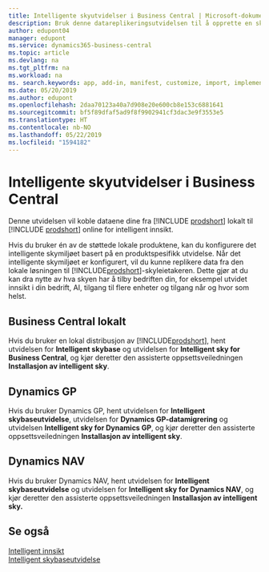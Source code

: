 ```yaml
---
title: Intelligente skyutvidelser i Business Central | Microsoft-dokumentasjon
description: Bruk denne datareplikeringsutvidelsen til å opprette en skykopi av dataene, slik at du er koblet til den intelligente skyen.
author: edupont04
manager: edupont
ms.service: dynamics365-business-central
ms.topic: article
ms.devlang: na
ms.tgt_pltfrm: na
ms.workload: na
ms. search.keywords: app, add-in, manifest, customize, import, implement
ms.date: 05/20/2019
ms.author: edupont
ms.openlocfilehash: 2daa70123a40a7d908e20e600cb8e153c6881641
ms.sourcegitcommit: bf5f89dfaf5ad9f8f9902941cf3dac3e9f3553e5
ms.translationtype: HT
ms.contentlocale: nb-NO
ms.lasthandoff: 05/22/2019
ms.locfileid: "1594182"
---
```

# <a name="business-central-intelligent-cloud-extensions"></a>Intelligente skyutvidelser i Business Central

Denne utvidelsen vil koble dataene dine fra [!INCLUDE [prodshort](includes/prodshort.md)] lokalt til [!INCLUDE [prodshort](includes/prodshort.md)] online for intelligent innsikt.  

Hvis du bruker én av de støttede lokale produktene, kan du konfigurere det intelligente skymiljøet basert på en produktspesifikk utvidelse. Når det intelligente skymiljøet er konfigurert, vil du kunne replikere data fra den lokale løsningen til [!INCLUDE[prodshort](includes/prodshort.md)]-skyleietakeren. Dette gjør at du kan dra nytte av hva skyen har å tilby bedriften din, for eksempel utvidet innsikt i din bedrift, AI, tilgang til flere enheter og tilgang når og hvor som helst.  

## <a name="business-central-on-premises"></a>Business Central lokalt
Hvis du bruker en lokal distribusjon av [!INCLUDE[prodshort](includes/prodshort.md)], hent utvidelsen for **Intelligent skybase** og utvidelsen for **Intelligent sky for Business Central**, og kjør deretter den assisterte oppsettsveiledningen **Installasjon av intelligent sky**.  

## <a name="dynamics-gp"></a>Dynamics GP
Hvis du bruker Dynamics GP, hent utvidelsen for **Intelligent skybaseutvidelse**, utvidelsen for **Dynamics GP-datamigrering** og utvidelsen **Intelligent sky for Dynamics GP**, og kjør deretter den assisterte oppsettsveiledningen **Installasjon av intelligent sky**.  

## <a name="dynamics-nav"></a>Dynamics NAV
Hvis du bruker Dynamics NAV, hent utvidelsen for **Intelligent skybaseutvidelse** og utvidelsen for **Intelligent sky for Dynamics NAV**, og kjør deretter den assisterte oppsettsveiledningen **Installasjon av intelligent sky.**  

## <a name="see-also"></a>Se også

[Intelligent innsikt](about-intelligent-cloud.md)  
[Intelligent skybaseutvidelse](ui-extensions-intelligent-cloud.md)  
